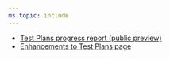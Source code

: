 ```yaml
---
ms.topic: include
---
```


- [Test Plans progress report (public preview)](#test-plans-progress-report-public-preview)
- [Enhancements to Test Plans page](#enhancements-to-test-plans-page)